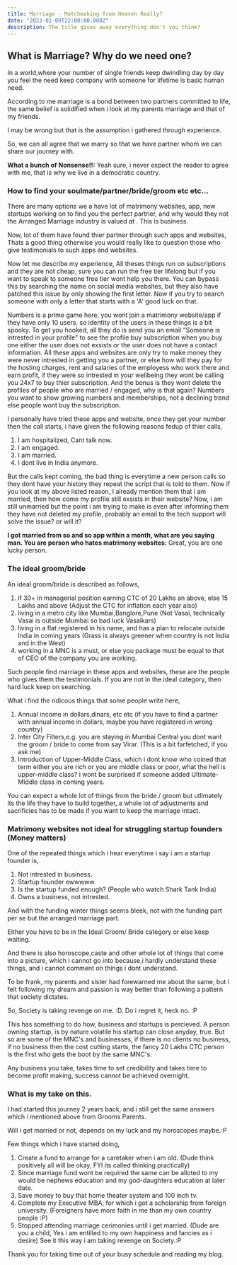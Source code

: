 ```yaml
---
title: Marriage - Matchmaking from Heaven Really?
date: "2023-01-09T22:00:00.000Z"
description: The title gives away everything don't you think?
---
```


## What is Marriage? Why do we need one?

In a world,where your number of single friends keep dwindling day by day you feel the need
keep company with someone for lifetime is basic human need.

According to me marriage is a bond between two partners committed to life, the same belief 
is solidified when i look at my parents marriage and that of my friends.

I may be wrong but that is the assumption i gathered through experience.

So, we can all agree that we marry so that we have partner whom we can share our journey with.

**What a bunch of Nonsense!!:** Yeah sure, i never expect the reader to agree with me, that is 
why we live in a democratic country.

### How to find your soulmate/partner/bride/groom etc etc...

There are many options we a have lot of matrimony websites, app, new startups working
on to find you the perfect partner, and why would they not the Arranged Marriage industry 
is valued at <number>. This is business.

Now, lot of them have found thier partner through such apps and websites, Thats a good
thing otherwise you would really like to question those who give testimonials to such
apps and websites.

Now let me describe my experience, All theses things run on subscriptions and they are not
cheap, sure you can run the free tier lifelong but if you want to speak to someone free tier
wont help you there. You can bypass this by searching the name on social media websites,
but they also have patched this issue by only showing the first letter. Now if you 
try to search someone with only a letter that starts with a 'A' good luck on that.

Numbers is a prime game here, you wont join a matrimony website/app if they have only 10 users,
so identity of the users in these things is a bit spooky. To get you hooked, all they do is 
send you an email "Someone is intrested in your profile" to see the profile buy subscription
when you buy one either the user does not exsists or the user does not have a contact information.
All these apps and websites are only try to make money they were never intrested in getting you
a partner, or else how will they pay for the hosting charges, rent and salaries of the employess
who work there and earn profit, if they were so intrested in your wellbeing they wont be calling 
you 24x7 to buy thier subscription. And the bonus is they wont delete the profiles of people who are
married / engaged, why is that again? Numbers you want to show growing numbers and memberships,
not a declining trend else people wont buy the subscription.

I personally have tried these apps and website, once they get your number then the call starts,
i have given the following reasons fedup of thier calls,

1. I am hospitalized, Cant talk now.
2. I am engaged.
3. I am married.
4. I dont live in India anymore.

But the calls kept coming, the bad thing is everytime a new person calls so they dont have your
history they repeat the script that is told to them. Now if you look at my above listed reason,
I already mention them that i am married, then how come my profile still exsists in their website?
Now, i am still unmarried but the point i am trying to make is even after informing them they 
have not deleted my profile, probably an email to the tech support will solve the issue? or will it?

**I got married from so and so app within a month, what are you saying man. You are person who hates matrimony websites:**
Great, you are one lucky person.

### The ideal groom/bride

An ideal groom/bride is described as follows,
1. if 30+ in managerial position earning CTC of 20 Lakhs an above, else 15 Lakhs and above (Adjust the CTC for inflation each year also) 
2. living in a metro city like Mumbai,Banglore,Pune (Not Vasai, technically Vasai is outside Mumbai so bad luck Vasaikars)
3. living in a flat registered in his name, and has a plan to relocate outside India in coming years (Grass is always greener when country is not India and in the West)
4. working in a MNC is a must, or else you package must be equal to that of CEO of the company you are working.

Such people find marriage in these apps and websites, these are the people who gives them the testimonials.
If you are not in the ideal category, then hard luck keep on searching.

What i find the ridicous things that some people write here,
1. Annual income in dollars,dinars, etc etc (if you have to find a partner with annual income in dollars, maybe you have registered in wrong country)
2. Inter City Filters,e.g. you are staying in Mumbai Central you dont want the groom / bride to come from say Virar. (This is a bit farfetched, if you ask me)
3. Introduction of Upper-Middle Class, which i dont know who coined that term either you are rich or you are middle class or poor, what the hell is upper-middle class?
   i wont be surprised if someone added Ultimate-Middle class in coming years.

You can expect a whole lot of things from the bride / groom but utlimately its the life they have to build together, a whole lot of adjustments and sacrificies has
to be made if you want to keep the marriage intact. 

### Matrimony websites not ideal for struggling startup founders (Money matters)

One of the repeated things which i hear everytime i say i am a startup founder is,
1. Not intrested in business.
2. Startup founder ewwwww.
3. Is the startup funded enough? (People who watch Shark Tank India)
4. Owns a business, not intrested.

And with the funding winter things seems bleek, not with the funding part per se but the arranged marriage part.

Either you have to be in the Ideal Groom/ Bride category or else keep waiting.

And there is also horoscope,caste and other whole lot of things that come into a picture, which i cannot
go into because,i hardly understand these things, and i cannot comment on things i dont understand.

To be frank, my parents and sister had forewarned me about the same, but i felt following my
dream and passion is way better than following a pattern that society dictates.

So, Society is taking revenge on me. :D. Do i regret it, heck no. :P

This has something to do how, business and startups is percieved. A person owning startup, is by nature volatile his startup can close anyday, true.
But so are some of the MNC's and businesses, if there is no clients no business, if no business then the cost cutting starts, the fancy 20 Lakhs CTC
person is the first who gets the boot by the same MNC's.

Any business you take, takes time to set credibility and takes time to become profit making, success cannot be achieved overnight.

### What is my take on this.

I had started this journey 2 years back, and i still get the same answers which i mentioned above from Grooms Parents.

Will i get married or not, depends on my luck and my horoscopes maybe.:P

Few things which i have started doing,
1. Create a fund to arrange for a caretaker when i am old. (Dude think positively all will be okay, FYI its called thinking practically)
2. Since marriage fund wont be required the same can be alloted to my would be nephews education and my god-daughters education at later date.
3. Save money to buy that home theater system and 100 inch tv.
4. Complete my Executive MBA, for which i got a scholarship from foreign university. (Foreigners have more faith in me than my own country people :P)
5. Stopped attending marriage cerimonies until i get married. (Dude are you a child, Yes i am entilled to my own happiness and fancies as i desire)
   See it this way i am taking revenge on Society.:P

Thank you for taking time out of your busy schedule and reading my blog.